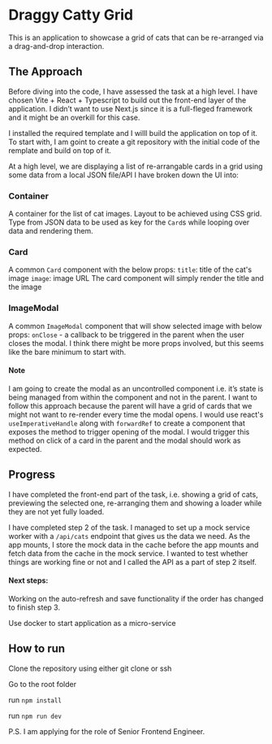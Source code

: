 # Draggy Catty Grid
This is an application to showcase a grid of cats that can be re-arranged via a drag-and-drop interaction.

## The Approach

Before diving into the code, I have assessed the task at a high level.
I have chosen Vite + React + Typescript to build out the front-end layer of the application.
I didn’t want to use Next.js since it is a full-fleged framework and it might be an overkill for this case.

I installed the required template and I willl build the application on top of it.
To start with, I am goint to create a git repository with the initial code of the remplate and build on top of it.

At a high level, we are displaying a list of re-arrangable cards in a grid using some data from a local JSON file/API
I have broken down the UI into:

### Container
A container for the list of cat images. 
Layout to be achieved using CSS grid.
Type from JSON data to be used as key for the `Card`s while looping over data and rendering them.

### Card
A common `Card` component with the below props:
`title`: title of the cat's image
`image`: image URL
The card component will simply render the title and the image

### ImageModal
A common `ImageModal` component that will show selected image with below props:
`onClose` - a callback to be triggered in the parent when the user closes the modal.
I think there might be more props involved, but this seems like the bare minimum to start with.

#### Note
I am going to create the modal as an uncontrolled component i.e. it’s state is being managed from within the component and not in the parent.
I want to follow this approach because the parent will have a grid of cards that we might not want to re-render every time the modal opens.
I would use react's `useImperativeHandle` along with `forwardRef` to create a component that exposes the method to trigger opening of the modal.
I would trigger this method on click of a card in the parent and the modal should work as expected.

## Progress

I have completed the front-end part of the task, i.e. showing a grid of cats, previewing the selected one, re-arranging them and showing a loader while they are not yet fully loaded.

I have completed step 2 of the task. I managed to set up a mock service worker with a `/api/cats` endpoint that gives us the data we need.
As the app mounts, I store the mock data in the cache before the app mounts and fetch data from the cache in the mock service.
I wanted to test whether things are working fine or not and I called the API as a part of step 2 itself.

#### Next steps:

Working on the auto-refresh and save functionality if the order has changed to finish step 3.

Use docker to start application as a micro-service

## How to run

Clone the repository using either git clone or ssh

Go to the root folder

run `npm install`

run `npm run dev`


P.S. I am applying for the role of Senior Frontend Engineer.